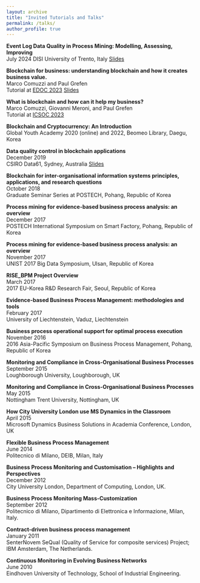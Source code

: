 ```yaml
---
layout: archive
title: "Invited Tutorials and Talks"
permalink: /talks/
author_profile: true
---
```


**Event Log Data Quality in Process Mining: Modelling, Assessing, Improving**<br>
July 2024
DISI University of Trento, Italy [Slides](/files/talks/trento2024.pdf)

**Blockchain for business: understanding blockchain and how it creates business value.**<br>
Marco Comuzzi and Paul Grefen<br>
Tutorial at [EDOC 2023](https://www.rug.nl/research/bernoulli/conf/edoc-2023/workshops/tutorials) [Slides](/files/talks/edoc23.pdf)

**What is blockchain and how can it help my business?**<br>
Marco Comuzzi, Giovanni Meroni, and Paul Grefen<br>
Tutorial at [ICSOC 2023](https://icsoc2023.diag.uniroma1.it/tutorials/)

**Blockchain and Cryptocurrency: An Introduction**<br>
Global Youth Academy 2020 (online) and 2022, Beomeo Library, Daegu, Korea

**Data quality control in blockchain applications**<br>
December 2019<br>
CSIRO Data61, Sydney, Australia [Slides](/files/talks/data61.pdf)

**Blockchain for inter-organisational information systems principles, applications, and research questions**<br>
October 2018<br>
Graduate Seminar Series at POSTECH, Pohang, Republic of Korea

**Process mining for evidence-based business process analysis: an overview**<br>
December 2017<br>
POSTECH International Symposium on Smart Factory, Pohang, Republic of Korea

**Process mining for evidence-based business process analysis: an overview**<br>
November 2017<br>
UNIST 2017 Big Data Symposium, Ulsan, Republic of Korea

**RISE_BPM Project Overview**<br>
March 2017<br>
2017 EU-Korea R&D Research Fair, Seoul, Republic of Korea

**Evidence-based Business Process Management: methodologies and tools**<br>
February 2017<br>
University of Liechtenstein, Vaduz, Liechtenstein

**Business process operational support for optimal process execution**<br>
November 2016<br>
2016 Asia-Pacific Symposium on Business Process Management, Pohang, Republic of Korea

**Monitoring and Compliance in Cross-Organisational Business Processes**<br>
September 2015<br>
Loughborough University, Loughborough, UK

**Monitoring and Compliance in Cross-Organisational Business Processes**<br>
May 2015<br>
Nottingham Trent University, Nottingham, UK

**How City University London use MS Dynamics in the Classroom**<br>
April 2015<br>
Microsoft Dynamics Business Solutions in Academia Conference, London, UK

**Flexible Business Process Management**<br>
June 2014<br>
Politecnico di Milano, DEIB, Milan, Italy

**Business Process Monitoring and Customisation – Highlights and Perspectives**<br>
December 2012<br>
City University London, Department of Computing, London, UK.

**Business Process Monitoring Mass-Customization**<br>
September 2012<br>
Politecnico di Milano, Dipartimento di Elettronica e Informazione, Milan, Italy.

**Contract-driven business process management**<br>
January 2011<br>
SenterNovem SeQual (Quality of Service for composite services) Project; IBM Amsterdam, The Netherlands. 

**Continuous Monitoring in Evolving Business Networks**<br>
June 2010<br>
Eindhoven University of Technology, School of Industrial Engineering.
